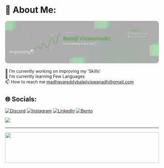 # 🎯 About Me:
![Banner](black.png)

🔭 I’m currently working on improving my 'Skills'<br>
🌱 I’m currently learning Few Languages<br>
📫 How to reach me madhavareddybalajiviswanadh@gmail.com<br>


## 🌐 Socials:
[![Discord](https://img.shields.io/badge/Discord-%237289DA.svg?logo=discord&logoColor=white)](https://discordapp.com/users/857654631916240937) [![Instagram](https://img.shields.io/badge/Instagram-%23E4405F.svg?logo=Instagram&logoColor=white)](https://instagram.com/mb_viswanadh) [![LinkedIn](https://img.shields.io/badge/LinkedIn-%230077B5.svg?logo=linkedin&logoColor=white)](https://www.linkedin.com/in/balaji-viswanadh-875473220/) 
[![Bento](https://img.shields.io/badge/bento-%320077B9.svg?logo=bento&logoColor=white)](https://bento.me/mbviswanadh) 


![](https://github-readme-stats.vercel.app/api/top-langs/?username=Mbalajiviswanadh&theme=nord&hide_border=true&include_all_commits=true&count_private=true&layout=compact)

---

<p align="center">
  <img src="https://capsule-render.vercel.app/api?type=waving&color=gradient&height=96&section=footer" width="100%" height="100" />
</p>
